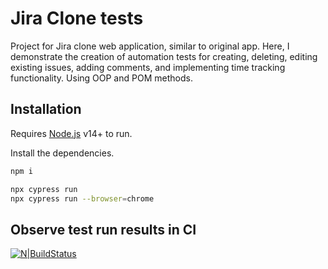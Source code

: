 # Jira Clone tests
Project for Jira clone web application, similar to original app.
Here, I demonstrate the creation of automation tests for creating, deleting, editing existing issues, adding comments, and implementing time tracking functionality.
Using OOP and POM methods.

## Installation

Requires [Node.js](https://nodejs.org/) v14+ to run.

Install the dependencies.

```sh
npm i
```

```sh
npx cypress run
npx cypress run --browser=chrome
```

## Observe test run results in CI
[![N|BuildStatus](https://iili.io/QOkZWQ.png)](https://freeimage.host/i/QOkZWQ)

